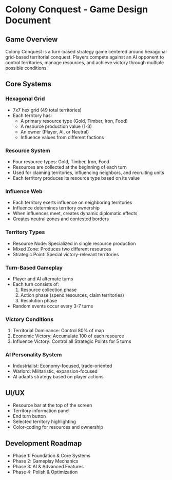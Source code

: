 # Colony Conquest - Game Design Document

## Game Overview

Colony Conquest is a turn-based strategy game centered around hexagonal grid-based territorial conquest. Players compete against an AI opponent to control territories, manage resources, and achieve victory through multiple possible conditions.

## Core Systems

### Hexagonal Grid
- 7x7 hex grid (49 total territories)
- Each territory has:
  - A primary resource type (Gold, Timber, Iron, Food)
  - A resource production value (1-3)
  - An owner (Player, AI, or Neutral)
  - Influence values from different factions

### Resource System
- Four resource types: Gold, Timber, Iron, Food
- Resources are collected at the beginning of each turn
- Used for claiming territories, influencing neighbors, and recruiting units
- Each territory produces its resource type based on its value

### Influence Web
- Each territory exerts influence on neighboring territories
- Influence determines territory ownership
- When influences meet, creates dynamic diplomatic effects
- Creates neutral zones and contested borders

### Territory Types
- Resource Node: Specialized in single resource production
- Mixed Zone: Produces two different resources
- Strategic Point: Special victory-relevant territories

### Turn-Based Gameplay
- Player and AI alternate turns
- Each turn consists of:
  1. Resource collection phase
  2. Action phase (spend resources, claim territories)
  3. Resolution phase
- Random events occur every 3-7 turns

### Victory Conditions
1. Territorial Dominance: Control 80% of map
2. Economic Victory: Accumulate 100 of each resource
3. Influence Victory: Control all Strategic Points for 5 turns

### AI Personality System
- Industrialist: Economy-focused, trade-oriented
- Warlord: Militaristic, expansion-focused
- AI adapts strategy based on player actions

## UI/UX
- Resource bar at the top of the screen
- Territory information panel
- End turn button
- Selected territory highlighting
- Color-coding for resources and ownership

## Development Roadmap
- Phase 1: Foundation & Core Systems
- Phase 2: Gameplay Mechanics
- Phase 3: AI & Advanced Features
- Phase 4: Polish & Optimization
